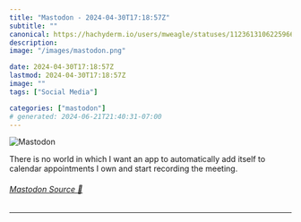 ```yaml
---
title: "Mastodon - 2024-04-30T17:18:57Z"
subtitle: ""
canonical: https://hachyderm.io/users/mweagle/statuses/112361310622596671
description:
image: "/images/mastodon.png"

date: 2024-04-30T17:18:57Z
lastmod: 2024-04-30T17:18:57Z
image: ""
tags: ["Social Media"]

categories: ["mastodon"]
# generated: 2024-06-21T21:40:31-07:00
---
```

![Mastodon](/images/mastodon.png)

<p>There is no world in which I want an app to automatically add itself to calendar appointments I own and start recording the meeting.</p>


###### [Mastodon Source 🐘](https://hachyderm.io/@mweagle/112361310622596671)

___
